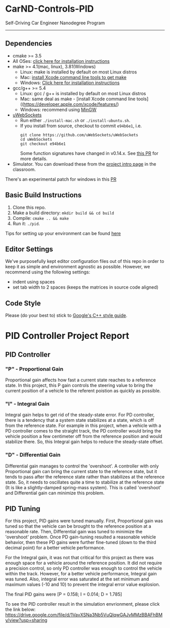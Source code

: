 # CarND-Controls-PID
Self-Driving Car Engineer Nanodegree Program

---

## Dependencies

* cmake >= 3.5
 * All OSes: [click here for installation instructions](https://cmake.org/install/)
* make >= 4.1(mac, linux), 3.81(Windows)
  * Linux: make is installed by default on most Linux distros
  * Mac: [install Xcode command line tools to get make](https://developer.apple.com/xcode/features/)
  * Windows: [Click here for installation instructions](http://gnuwin32.sourceforge.net/packages/make.htm)
* gcc/g++ >= 5.4
  * Linux: gcc / g++ is installed by default on most Linux distros
  * Mac: same deal as make - [install Xcode command line tools]((https://developer.apple.com/xcode/features/)
  * Windows: recommend using [MinGW](http://www.mingw.org/)
* [uWebSockets](https://github.com/uWebSockets/uWebSockets)
  * Run either `./install-mac.sh` or `./install-ubuntu.sh`.
  * If you install from source, checkout to commit `e94b6e1`, i.e.
    ```
    git clone https://github.com/uWebSockets/uWebSockets 
    cd uWebSockets
    git checkout e94b6e1
    ```
    Some function signatures have changed in v0.14.x. See [this PR](https://github.com/udacity/CarND-MPC-Project/pull/3) for more details.
* Simulator. You can download these from the [project intro page](https://github.com/udacity/self-driving-car-sim/releases) in the classroom.

There's an experimental patch for windows in this [PR](https://github.com/udacity/CarND-PID-Control-Project/pull/3)

## Basic Build Instructions

1. Clone this repo.
2. Make a build directory: `mkdir build && cd build`
3. Compile: `cmake .. && make`
4. Run it: `./pid`. 

Tips for setting up your environment can be found [here](https://classroom.udacity.com/nanodegrees/nd013/parts/40f38239-66b6-46ec-ae68-03afd8a601c8/modules/0949fca6-b379-42af-a919-ee50aa304e6a/lessons/f758c44c-5e40-4e01-93b5-1a82aa4e044f/concepts/23d376c7-0195-4276-bdf0-e02f1f3c665d)

## Editor Settings

We've purposefully kept editor configuration files out of this repo in order to
keep it as simple and environment agnostic as possible. However, we recommend
using the following settings:

* indent using spaces
* set tab width to 2 spaces (keeps the matrices in source code aligned)

## Code Style

Please (do your best to) stick to [Google's C++ style guide](https://google.github.io/styleguide/cppguide.html).

# PID Controller Project Report

## PID Controller

### "P" - Proportional Gain
Proportional gain affects how fast a current state reaches to a reference state. In this project, this P gain controls the steering value to bring the current position of a vehicle to the referent poistion as quickly as possible.

### "I" - Integral Gain
Integral gain helps to get rid of the steady-state error. For PD controller, there is a tendency that a system state stabilizes at a state, which is off from the reference state. For example in this project, when a vehicle with a PD controller comes to the straight track, the PD controller would bring the vehicle position a few centimeter off from the reference position and would stabilize there. So, this Integral gain helps to reduce the steady-state offset.

### "D" - Differential Gain
Differential gain manages to control the 'overshoot'. A controller with only Proportional gain can bring the current state to the reference state, but it tends to pass after the reference state rather than stabilizes at the reference state. So, it needs to oscillates quite a time to stabilize at the reference state (It is like a slightly-damped spring-mass system). This is called 'overshoot' and Differential gain can minimize this problem.

## PID Tuning
For this project, PID gains were tuned manually. First, Proportional gain was tuned so that the vehicle can be brought to the reference position at a reasonable rate. Then, Differential gain was tuned to minimize the 'overshoot' problem. Once PD gain-tuning resulted a reasonable vehicle behavior, then these PD gains were further fine-tuned (down to the third decimal point) for a better vehicle performance.

For the Integral gain, it was not that critical for this project as there was enough space for a vehicle around the reference position. It did not require a precision control, so only PD controller was enough to control the vehicle within the track. However, for a better vehicle performance, Integral gain was tuned. Also, integral error was saturated at the set minimum and maximum values (-10 and 10) to prevent the integral error value explosion.

The final PID gains were [P = 0.158; I = 0.014; D = 1.785]

To see the PID controller result in the simulation envrionment, please click the link below:
https://drive.google.com/file/d/1VavXSNa3Nb5VuQlqwGAJvMMzBBAFhBMy/view?usp=sharing